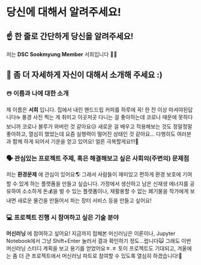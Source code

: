 # 당신에 대해서 알려주세요!

## ☝️ 한 줄로 간단하게 당신을 알려주세요!
저는 **DSC Sookmyung Member** 서희입니다 🙋‍♀️

## 🙌 좀 더 자세하게 자신이 대해서 소개해 주세요 :)

### ☃️ 이름과 나에 대한 소개
제 이름은 **서희** 입니다. 집에서 내린 핸드드립 커피를 하루에 꼭! 한 잔 이상 마셔야된답니다☕ 풍경 사진 찍는 게 취미고 이곳저곳 다니는 걸 좋아하는데 코로나 때문에 못하다 보니까 코로나 블루가 와버린 것 같아요😥 새로운 걸 배우고 적용해보는 것도 정말정말 좋아하고, 열심히 했었는데 요즘 실행력이 떨어진 상태인 것 같아요... 다행히도 여러분과 함께 하게 되어서 기운을 얻고 있어요! 얼른 극복할게요!!!💖

### 🗣 관심있는 프로젝트 주제, 혹은 해결해보고 싶은 사회의(주변의) 문제점
저는 **환경문제** 에 관심이 있어요🌎 그래서 사람들이 재미있고 편하게 환경 보호에 기여할 수 있게 하는 플랫폼을 만들고 싶습니다. 가정에서 생산하고 남은 신재생 에너지를 공유하여 소소하게 돈💰을 벌 수 있는 플랫폼이나, 재활용할 수 없는 폐기물을 작가에게 보내면 새로운 물건을 만들어서 파는 장터 서비스 등을 만들고 싶어요!

### 💻 프로젝트 진행 시 참여하고 싶은 기술 분야
**머신러닝** 에 참여하고 싶어요!
지금까지 접해본 머신러닝은 이론이나, Jupyter Notebook에서 그냥 Shift+Enter 눌러서 결과 확인하기 정도...랍니다🙀
그래도 이번 머신러닝 스터디 계획을 보고 용기를 얻었어요ㅎ.ㅎ 토이 프로젝트도 기대되고, 겨울에는 좀 더 큰 프로젝트에서 머신러닝 파트로 참여할 수 있도록 열심히 하겠습니다!👊

